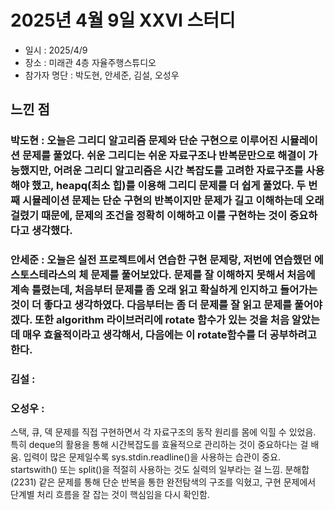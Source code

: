 # 2025년 4월 9일 XXVI 스터디

- 일시 : 2025/4/9
- 장소 : 미래관 4층 자율주행스튜디오
- 참가자 명단 : 박도현, 안세준, 김설, 오성우

## 느낀 점

### 박도현 : 오늘은 그리디 알고리즘 문제와 단순 구현으로 이루어진 시뮬레이션 문제를 풀었다. 쉬운 그리디는 쉬운 자료구조나 반복문만으로 해결이 가능했지만, 어려운 그리디 알고리즘은 시간 복잡도를 고려한 자료구조를 사용해야 했고, heapq(최소 힙)를 이용해 그리디 문제를 더 쉽게 풀었다. 두 번째 시뮬레이션 문제는 단순 구현의 반복이지만 문제가 길고 이해하는데 오래 걸렸기 때문에, 문제의 조건을 정확히 이해하고 이를 구현하는 것이 중요하다고 생각했다.

### 안세준 : 오늘은 실전 프로젝트에서 연습한 구현 문제랑, 저번에 연습했던 에스토스테라스의 체 문제를 풀어보았다. 문제를 잘 이해하지 못해서 처음에 계속 틀렸는데, 처음부터 문제를 좀 오래 읽고 확실하게 인지하고 들어가는 것이 더 좋다고 생각하였다. 다음부터는 좀 더 문제를 잘 읽고 문제를 풀어야겠다. 또한 algorithm 라이브러리에 rotate 함수가 있는 것을 처음 알았는데 매우 효율적이라고 생각해서, 다음에는 이 rotate함수를 더 공부하려고 한다.

### 김설 : 

### 오성우 : 


스택, 큐, 덱 문제를 직접 구현하면서 각 자료구조의 동작 원리를 몸에 익힐 수 있었음.
특히 deque의 활용을 통해 시간복잡도를 효율적으로 관리하는 것이 중요하다는 걸 배움.
입력이 많은 문제일수록 sys.stdin.readline()을 사용하는 습관이 중요.
startswith() 또는 split()을 적절히 사용하는 것도 실력의 일부라는 걸 느낌.
분해합(2231) 같은 문제를 통해 단순 반복을 통한 완전탐색의 구조를 익혔고, 구현 문제에서 단계별 처리 흐름을 잘 잡는 것이 핵심임을 다시 확인함.
